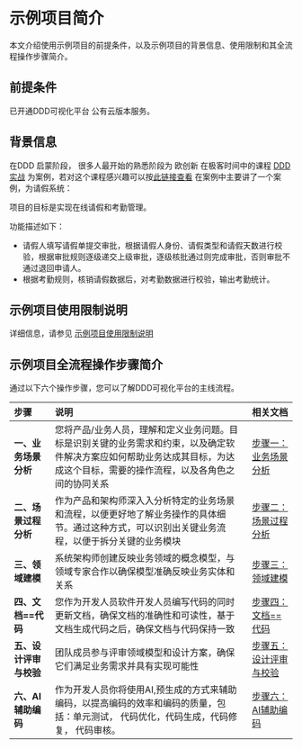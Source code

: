# 示例项目简介


  本文介绍使用示例项目的前提条件，以及示例项目的背景信息、使用限制和其全流程操作步骤简介。



## 前提条件

已开通DDD可视化平台 公有云版本服务。



## 背景信息

在DDD 启蒙阶段， 很多人最开始的熟悉阶段为 欧创新 在极客时间中的课程  [DDD实战](https://houbb.github.io/2015/01/01/DDD%E5%AE%9E%E6%88%98%E8%AF%BE-18%E7%9F%A5%E8%AF%86%E7%82%B9%E4%B8%B2%E8%AE%B2-%E5%9F%BA%E4%BA%8EDDD%E7%9A%84%E5%BE%AE%E6%9C%8D%E5%8A%A1%E8%AE%BE%E8%AE%A1%E5%AE%9E%E4%BE%8B) 为案例，若对这个课程感兴趣可以按[此链接查看](https://time.geekbang.org/column/intro/100037301?utm_campaign=geektime_search&utm_content=geektime_search&utm_medium=geektime_search&utm_source=geektime_search&utm_term=geektime_search&tab=intro)  在案例中主要讲了一个案例，为请假系统：

项目的目标是实现在线请假和考勤管理。

功能描述如下：

- 请假人填写请假单提交审批，根据请假人身份、请假类型和请假天数进行校验，根据审批规则逐级递交上级审批，逐级核批通过则完成审批，否则审批不通过退回申请人。
- 根据考勤规则，核销请假数据后，对考勤数据进行校验，输出考勤统计。

## 示例项目使用限制说明

详细信息，请参见  [示例项目使用限制说明](./示例项目/示例项目限制说明.md)



## 示例项目全流程操作步骤简介

通过以下六个操作步骤，您可以了解DDD可视化平台的主线流程。

| **步骤**               | **说明**                                                     | **相关文档**                                          |
| :--------------------- | :----------------------------------------------------------- | ----------------------------------------------------- |
| **一、业务场景分析**   | 您将产品/业务人员，理解和定义业务问题。目标是识别关键的业务需求和约束，以及确定软件解决方案应如何帮助业务达成其目标，为达成这个目标，需要的操作流程，以及各角色之间的协同关系 | [步骤一：业务场景分析](./步骤一：业务场景分析.md)     |
| **二、场景过程分析**   | 作为产品和架构师深入入分析特定的业务场景和流程，以便更好地了解业务操作的具体细节。通过这种方式，可以识别出关键业务流程，以便于拆分关键的业务模块 | [步骤二：场景过程分析](./步骤二：场景过程分析.md)     |
| **三、领域建模**       | 系统架构师创建反映业务领域的概念模型，与领域专家合作以确保模型准确反映业务实体和关系 | [步骤三：领域建模](./步骤三：领域建模.md)             |
| **四、文档==代码**     | 您作为开发人员软件开发人员编写代码的同时更新文档，确保文档的准确性和可读性，基于文档生成代码之后，确保文档与代码保持一致 | [步骤四：文档==代码](./步骤五：模型即代码.md)         |
| **五、设计评审与校验** | 团队成员参与评审领域模型和设计方案，确保它们满足业务需求并具有实现可能性 | [步骤五：设计评审与校验](./步骤四：设计评审与校验.md) |
| **六、AI辅助编码**     | 作为开发人员你将使用AI,预生成的方式来辅助编码，以提高编码的效率和编码的质量，包括：单元测试， 代码优化，代码生成，代码修复， 代码审核。 | [步骤六：AI辅助编码](./步骤六：AI辅助编码.md)         |